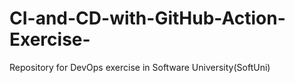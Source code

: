 # CI-and-CD-with-GitHub-Action-Exercise-

Repository for DevOps exercise in Software University(SoftUni)
